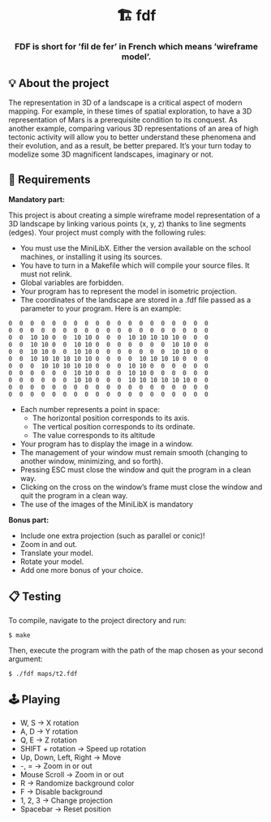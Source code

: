 <h1 align="center">
	🏗️ fdf
</h1>

<h3 align="center">
  FDF is short for ’fil de fer’ in French which means ’wireframe model’.
</h3>

## 💡 About the project

The representation in 3D of a landscape is a critical aspect of modern mapping. For example, in these times of spatial exploration, to have a 3D representation of Mars is a prerequisite condition to its conquest.
As another example, comparing various 3D representations of an area of high tectonic activity will allow you to better understand these phenomena and their evolution, and as a result, be better prepared.
It’s your turn today to modelize some 3D magnificent landscapes, imaginary or not.

## 📝 Requirements

**Mandatory part:**

This project is about creating a simple wireframe model representation of a 3D landscape by linking various points (x, y, z) thanks to line segments (edges).
Your project must comply with the following rules:
- You must use the MiniLibX. Either the version available on the school machines, or installing it using its sources.
- You have to turn in a Makefile which will compile your source files. It must not relink.
- Global variables are forbidden.
- Your program has to represent the model in isometric projection.
- The coordinates of the landscape are stored in a .fdf file passed as a parameter to your program. Here is an example:
```
0  0  0  0  0  0  0  0  0  0  0  0  0  0  0  0  0  0  0
0  0  0  0  0  0  0  0  0  0  0  0  0  0  0  0  0  0  0
0  0  10 10 0  0  10 10 0  0  0  10 10 10 10 10 0  0  0
0  0  10 10 0  0  10 10 0  0  0  0  0  0  0  10 10 0  0
0  0  10 10 0  0  10 10 0  0  0  0  0  0  0  10 10 0  0
0  0  10 10 10 10 10 10 0  0  0  0  10 10 10 10 0  0  0
0  0  0  10 10 10 10 10 0  0  0  10 10 0  0  0  0  0  0
0  0  0  0  0  0  10 10 0  0  0  10 10 0  0  0  0  0  0
0  0  0  0  0  0  10 10 0  0  0  10 10 10 10 10 10 0  0
0  0  0  0  0  0  0  0  0  0  0  0  0  0  0  0  0  0  0
0  0  0  0  0  0  0  0  0  0  0  0  0  0  0  0  0  0  0
```
- Each number represents a point in space:
  - The horizontal position corresponds to its axis.
  - The vertical position corresponds to its ordinate.
  - The value corresponds to its altitude
- Your program has to display the image in a window.
- The management of your window must remain smooth (changing to another window, minimizing, and so forth).
- Pressing ESC must close the window and quit the program in a clean way.
- Clicking on the cross on the window’s frame must close the window and quit the
program in a clean way.
- The use of the images of the MiniLibX is mandatory

**Bonus part:**

- Include one extra projection (such as parallel or conic)!
- Zoom in and out.
- Translate your model.
- Rotate your model.
- Add one more bonus of your choice.

## 📋 Testing

To compile, navigate to the project directory and run:

```shell
$ make 
```

Then, execute the program with the path of the map chosen as your second argument:

```shell
$ ./fdf maps/t2.fdf
```

## 🕹️ Playing

- W, S -> X rotation
- A, D -> Y rotation
- Q, E -> Z rotation
- SHIFT + rotation -> Speed up rotation
- Up, Down, Left, Right -> Move
- -, = -> Zoom in or out
- Mouse Scroll -> Zoom in or out
- R -> Randomize background color
- F -> Disable background
- 1, 2, 3 -> Change projection
- Spacebar -> Reset position
